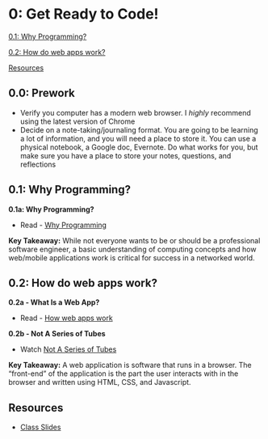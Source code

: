 0: Get Ready to Code!
==========

[0.1: Why Programming?](#whyprogramming)

[0.2: How do web apps work?](#webapps)

[Resources](#resources)



<a id="prework">0.0: Prework</a>
---------------------

+ Verify you computer has a modern web browser. I *highly* recommend using the latest version of Chrome
+ Decide on a note-taking/journaling format. You are going to be learning a lot of information, and you will need a place to store it. You can use a physical notebook, a Google doc, Evernote. Do what works for you, but make sure you have a place to store your notes, questions, and reflections

<a id="whyprogramming">0.1: Why Programming?</a>
-----------------------

**0.1a: Why Programming?** 

+ Read - [Why Programming](https://docs.google.com/presentation/d/19_12ezXoJl0HlcMsqVG0xViU-0AmtnZgvfVnxL9HK5M/edit?usp=sharing) 

**Key Takeaway:** While not everyone wants to be or should be a professional software engineer, a basic understanding of computing concepts and how web/mobile applications work is critical for success in a networked world.

<a id="webapps">0.2: How do web apps work?</a>
-----------------------------

**0.2a - What Is a Web App?**

+ Read - [How web apps work](https://docs.google.com/presentation/d/19RxelsKDMjY2Oi8DCIx48coeAL37c2mNay3QbMMW8pA/edit?usp=sharing) 

**0.2b - Not A Series of Tubes** 

+ Watch [Not A Series of Tubes](http://www.dontfeartheinternet.com/the-basics/not-tubes)

**Key Takeaway:** A web application is software that runs in a browser. The “front-end” of the application is the part the user interacts with in the browser and written using HTML, CSS, and Javascript. 

<a id="resources">Resources </a>
-----------------------------

+ [Class Slides](https://docs.google.com/presentation/d/1mj3X_xGvmXrEn6eQJG_QDkU5RBw-QQfBM8GwkpCd9Vs/edit?usp=sharing)
